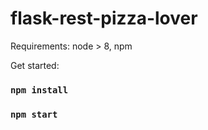 # flask-rest-pizza-lover

Requirements: node > 8, npm

Get started:

### `npm install`
### `npm start`

